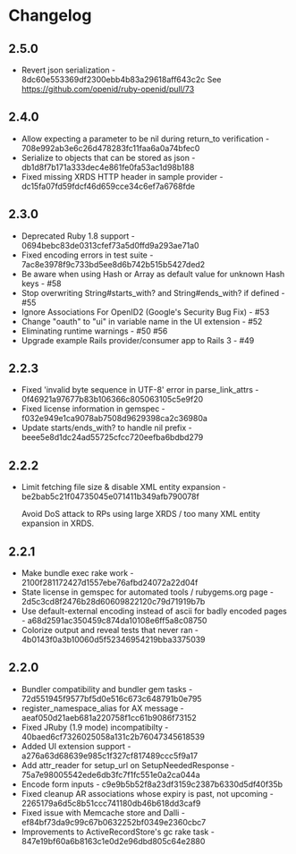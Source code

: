 # Changelog

## 2.5.0

* Revert json serialization - 8dc60e553369df2300ebb4b83a29618aff643c2c
  See https://github.com/openid/ruby-openid/pull/73

## 2.4.0

* Allow expecting a parameter to be nil during return_to verification - 708e992ab3e6c26d478283fc11faa6a0a74bfec0
* Serialize to objects that can be stored as json - db1d8f7b171a333dec4e861fe0fa53ac1d98b188
* Fixed missing XRDS HTTP header in sample provider - dc15fa07fd59fdcf46d659cce34c6ef7a6768fde

## 2.3.0

* Deprecated Ruby 1.8 support - 0694bebc83de0313cfef73a5d0ffd9a293ae71a0
* Fixed encoding errors in test suite - 7ac8e3978f9c733bd5ee8d6b742b515b5427ded2
* Be aware when using Hash or Array as default value for unknown Hash keys - #58
* Stop overwriting String#starts_with? and String#ends_with? if defined - #55
* Ignore Associations For OpenID2 (Google's Security Bug Fix) - #53
* Change "oauth" to "ui" in variable name in the UI extension - #52
* Eliminating runtime warnings - #50 #56
* Upgrade example Rails provider/consumer app to Rails 3 - #49

## 2.2.3

* Fixed 'invalid byte sequence in UTF-8' error in parse_link_attrs - 0f46921a97677b83b106366c805063105c5e9f20
* Fixed license information in gemspec - f032e949e1ca9078ab7508d9629398ca2c36980a
* Update starts/ends_with? to handle nil prefix - beee5e8d1dc24ad55725cfcc720eefba6bdbd279

## 2.2.2

* Limit fetching file size & disable XML entity expansion - be2bab5c21f04735045e071411b349afb790078f

  Avoid DoS attack to RPs using large XRDS / too many XML entity expansion in XRDS.

## 2.2.1

* Make bundle exec rake work - 2100f281172427d1557ebe76afbd24072a22d04f
* State license in gemspec for automated tools / rubygems.org page - 2d5c3cd8f2476b28d60609822120c79d71919b7b
* Use default-external encoding instead of ascii for badly encoded pages - a68d2591ac350459c874da10108e6ff5a8c08750
* Colorize output and reveal tests that never ran - 4b0143f0a3b10060d5f52346954219bba3375039

## 2.2.0

* Bundler compatibility and bundler gem tasks - 72d551945f9577bf5d0e516c673c648791b0e795
* register_namespace_alias for AX message - aeaf050d21aeb681a220758f1cc61b9086f73152
* Fixed JRuby (1.9 mode) incompatibilty - 40baed6cf7326025058a131c2b76047345618539
* Added UI extension support - a276a63d68639e985c1f327cf817489ccc5f9a17
* Add attr_reader for setup_url on SetupNeededResponse - 75a7e98005542ede6db3fc7f1fc551e0a2ca044a
* Encode form inputs - c9e9b5b52f8a23df3159c2387b6330d5df40f35b
* Fixed cleanup AR associations whose expiry is past, not upcoming - 2265179a6d5c8b51ccc741180db46b618dd3caf9
* Fixed issue with Memcache store and Dalli - ef84bf73da9c99c67b0632252bf0349e2360cbc7
* Improvements to ActiveRecordStore's gc rake task - 847e19bf60a6b8163c1e0d2e96dbd805c64e2880
